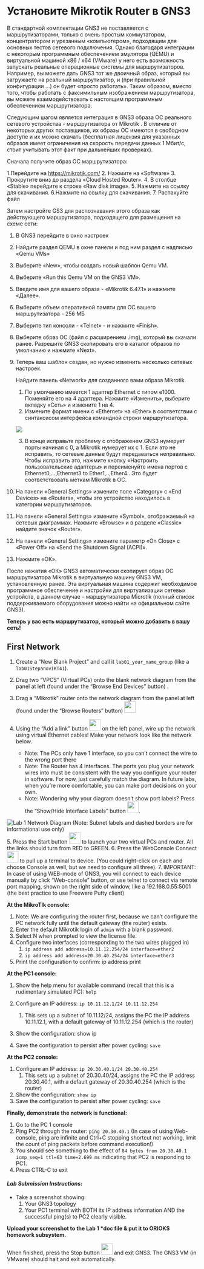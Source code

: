 
# Установите Mikrotik Router в GNS3
В стандартной комплектации GNS3 не поставляется с маршрутизаторами, только с очень простым коммутатором, концентратором и урезанным «компьютером», подходящим для основных тестов сетевого подключения.  Однако благодаря интеграции с некоторым программным обеспечением эмулятора (QEMU) и виртуальной машиной x86 / x64 (VMware) у него есть возможность запускать реальные операционные системы для маршрутизаторов. Например, вы можете дать GNS3 тот же двоичный образ, который вы загружаете на реальный маршрутизатор, и (при правильной конфигурации ...) он будет «просто работать». Таким образом, вместо того, чтобы работать с факсимильным изображением маршрутизатора, вы можете взаимодействовать с настоящим программным обеспечением маршрутизатора.

Следующим шагом является интеграция в GNS3 образа ОС реального сетевого устройства - маршрутизатора от  Mikrotik . В отличие от некоторых других поставщиков, их образы ОС имеются в свободном доступе и их можно скачать (бесплатная лицензия для указанных образов имеет ограничения на скорость передачи данных 1 Мбит/с, стоит учитывать этот факт при дальнейших проверках).

 Сначала получите образ ОС маршрутизатора:

1.Перейдите на   https://mikrotik.com/
2. Нажмите на «Software» 
3. Прокрутите вниз до раздела «Cloud Hosted Router». 
4. В столбце «Stable» перейдите к строке «Raw disk image». 
5. Нажмите на ссылку для скачивания.
6.Нажмите на ссылку для скачивания.
7. Распакуйте файл

Затем настройте GS3 для распознавания этого образа как действующего маршрутизатора, подходящего для размещения на схеме сети:

1. В GNS3 перейдите в окно настроек
2. Найдите раздел QEMU в окне панели и под ним раздел с надписью «Qemu VMs»
3. Выберите «New», чтобы создать новый шаблон Qemu VM.
4. Выберите «Run this Qemu VM on the GNS3 VM».
5. Введите имя для вашего образа - «Mikrotik 6.47.1» и нажмите «Далее».
6. Выберите объем оперативной памяти для ОС вашего маршрутизатора - 256 МБ 
7. Выберите тип консоли - «Telnet» - и нажмите «Finish».
8. Выберите образ ОС (файл с расширением .img), который вы скачали ранее. Разрешите GNS3 скопировать его в каталог образов по умолчанию и нажмите «Next».
9. Теперь ваш шаблон создан, но нужно изменить несколько  сетевых настроек.

	Найдите панель «Network» для созданного вами образа Mikrotik.  

	1. По умолчанию имеется 1 адаптер Ethernet с типом e1000. Поменяйте его на 4 адаптера. Нажмите «Изменить», выберите вкладку «Сеть» и измените 1 на 4.
	2. Измените формат имени с «Ethernet» на «Ether» в соответствии с синтаксисом интерфейса командной строки маршрутизатора.
	
	![](./imgs/0.png)
	
	3. В конце исправьте проблему с отображенем.GNS3 нумерует порты начиная с 0, а Mikrotik нумерует их с 1. Если это не исправить, то сетевые данные будут передаваться неправильно. Чтобы исправить это, нажмите кнопку «Настроить пользовательские адаптеры» и переименуйте имена портов с Ethernet0,...,Ethernet3 to Ether1,..,Ether4.. Это будет соответствовать меткам Mikrotik в ОС.

10. На панели «General Settings» измените поле «Category» с «End Devices» на «Routers», чтобы это устройство находилось в категории маршрутизаторов.
11. На панели «General Settings» измените «Symbol», отображаемый на сетевых диаграммах. Нажмите «Browse» и в разделе «Classic» найдите значок «Router».
12. На панели «General Settings» измените параметр «On Close» с «Power Off» на «Send the Shutdown Signal (ACPI)».
13. Нажмите «ОК».

После нажатия «ОК» GNS3 автоматически скопирует образ ОС маршрутизатора Mikrotik в виртуальную машину GNS3 VM, установленную ранее. Эта виртуальная машина содержит необходимое программное обеспечение и настройки для виртуализации сетевых устройств, в данном случае – маршрутизатора Microtik (полный список поддерживаемого оборудования можно найти на официальном сайте GNS3).


**Теперь у вас есть маршрутизатор, который можно добавить в вашу сеть!**

## First Network

1. Create a “New Blank Project” and call it `lab01_your_name_group` (like a `lab01StepanovIKT41`).
2. Drag two “VPCS” (Virtual PCs) onto the blank network diagram from the panel at left (found under the “Browse End Devices” button) .
3. Drag a “Mikrotik” router onto the network diagram from the panel at left (found under the “Browse Routers” button)  <img src="imgs/1.png"  width="30" height="30"/>
4. Using the “Add a link” button <img src="imgs/2.png"  width="30" height="30"/>  on the left panel, wire up the network using virtual Ethernet cables! Make your network look like the network below.
	
	* Note: The PCs only have 1 interface, so you can’t connect the wire to the wrong port there
	* Note: The Router has 4 interfaces. The ports you plug your network wires into must be consistent with the way you configure your router in software. For now, just carefully match the diagram. In future labs, when you’re more comfortable, you can make port decisions on your own.
	* Note: Wondering why your diagram doesn’t show port labels? Press the “Show/Hide Interface Labels” button <img src="imgs/3.png"  width="30" height="30"/>.

![](./imgs/4.png "Lab 1 Network Diagram (Note: Subnet labels and dashed borders are for informational use only)")
5. Press the Start button <img src="imgs/5.png"  width="30" height="30"/> to launch your two virtual PCs and router. All the links should turn from RED to GREEN.
6. Press the WebConsole Connect <img src="imgs/6.png"  width="30" height="30"/> to pull up a terminal to device. (You could right-click on each and choose Console as well, but we need to configure all three).
7. IMPORTANT: In case of using WEB-mode of GNS3, you will connect to each device manually by click “Web-console” button, or use telnet to connect via remote port mapping, shown on the right side of window, like a 192.168.0.55:5001 (the best practice to use Freeware Putty client)

**At the MikroTIk console:**

1. Note: We are configuring the router first, because we can’t configure the PC network fully until the default gateway (the router) exists.
2. Enter the default Mikrotik login of `admin` with a blank password.
3. Select N when prompted to view the license file.
4. Configure two interfaces (corresponding to the two wires plugged in)
	1. `ip address add address=10.11.12.254/24 interface=ether2`
	2. `ip address add address=20.30.40.254/24 interface=ether3`
5. Print the configuration to confirm: ip address print

**At the PC1 console:**

1. Show the help menu for available command (recall that this is a rudimentary simulated PC): `help`
2. Configure an IP address: `ip 10.11.12.1/24 10.11.12.254`
	1. This sets up a subnet of 10.11.12/24, assigns the PC the IP address 10.11.12.1, with a default gateway of 10.11.12.254 (which is the router)


3. Show the configuration: show ip
4. Save the configuration to persist after power cycling: `save`

**At the PC2 console:**

1. Configure an IP address: `ip 20.30.40.1/24 20.30.40.254`
	1. This sets up a subnet of 20.30.40/24, assigns the PC the IP address 20.30.40.1, with a default gateway of 20.30.40.254 (which is the router)
2. Show the configuration: `show ip`
3. Save the configuration to persist after power cycling: `save`

**Finally, demonstrate the network is functional:**

1. Go to the PC 1 console
2. Ping PC2 through the router: `ping 20.30.40.1` (In case of using Web-console, ping are infinite and Ctrl+C stopping shortcut not working, limit the count of ping packets before command execution!)
3. You should see something to the effect of `84 bytes from 20.30.40.1 icmp_seq=1 ttl=63 time=2.699 ms` indicating that PC2 is responding to PC1.
4. Press CTRL-C to exit


#### ***Lab Submission Instructions:***
* Take a screenshot showing:
	1. Your GNS3 topology
	2. Your PC1 terminal with BOTH its IP address information AND the successful ping(s) to PC2 clearly visible.

**Upload your screenshot to the Lab 1 \*doc file & put it to ORIOKS homework subsystem.**

When finished, press the Stop button <img src="imgs/7.png"  width="30" height="30"/>  and exit GNS3. The GNS3 VM (in VMware) should halt and exit automatically.

